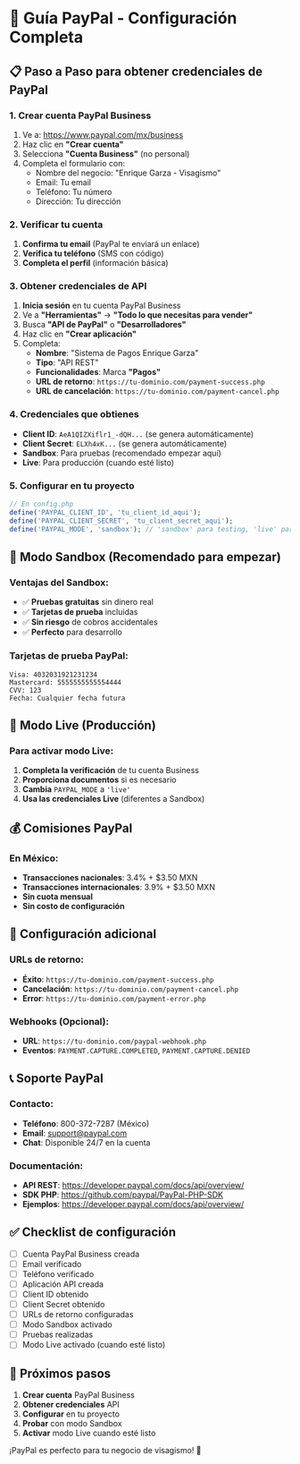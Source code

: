 # 🚀 Guía PayPal - Configuración Completa

## 📋 **Paso a Paso para obtener credenciales de PayPal**

### **1. Crear cuenta PayPal Business**
1. Ve a: https://www.paypal.com/mx/business
2. Haz clic en **"Crear cuenta"**
3. Selecciona **"Cuenta Business"** (no personal)
4. Completa el formulario con:
   - Nombre del negocio: "Enrique Garza - Visagismo"
   - Email: Tu email
   - Teléfono: Tu número
   - Dirección: Tu dirección

### **2. Verificar tu cuenta**
1. **Confirma tu email** (PayPal te enviará un enlace)
2. **Verifica tu teléfono** (SMS con código)
3. **Completa el perfil** (información básica)

### **3. Obtener credenciales de API**
1. **Inicia sesión** en tu cuenta PayPal Business
2. Ve a **"Herramientas"** → **"Todo lo que necesitas para vender"**
3. Busca **"API de PayPal"** o **"Desarrolladores"**
4. Haz clic en **"Crear aplicación"**
5. Completa:
   - **Nombre**: "Sistema de Pagos Enrique Garza"
   - **Tipo**: "API REST"
   - **Funcionalidades**: Marca **"Pagos"**
   - **URL de retorno**: `https://tu-dominio.com/payment-success.php`
   - **URL de cancelación**: `https://tu-dominio.com/payment-cancel.php`

### **4. Credenciales que obtienes**
- **Client ID**: `AeA1QIZXiflr1_-dQH...` (se genera automáticamente)
- **Client Secret**: `ELXh4xK...` (se genera automáticamente)
- **Sandbox**: Para pruebas (recomendado empezar aquí)
- **Live**: Para producción (cuando esté listo)

### **5. Configurar en tu proyecto**
```php
// En config.php
define('PAYPAL_CLIENT_ID', 'tu_client_id_aqui');
define('PAYPAL_CLIENT_SECRET', 'tu_client_secret_aqui');
define('PAYPAL_MODE', 'sandbox'); // 'sandbox' para testing, 'live' para producción
```

## 🧪 **Modo Sandbox (Recomendado para empezar)**

### **Ventajas del Sandbox:**
- ✅ **Pruebas gratuitas** sin dinero real
- ✅ **Tarjetas de prueba** incluidas
- ✅ **Sin riesgo** de cobros accidentales
- ✅ **Perfecto** para desarrollo

### **Tarjetas de prueba PayPal:**
```
Visa: 4032031921231234
Mastercard: 5555555555554444
CVV: 123
Fecha: Cualquier fecha futura
```

## 🚀 **Modo Live (Producción)**

### **Para activar modo Live:**
1. **Completa la verificación** de tu cuenta Business
2. **Proporciona documentos** si es necesario
3. **Cambia** `PAYPAL_MODE` a `'live'`
4. **Usa las credenciales Live** (diferentes a Sandbox)

## 💰 **Comisiones PayPal**

### **En México:**
- **Transacciones nacionales**: 3.4% + $3.50 MXN
- **Transacciones internacionales**: 3.9% + $3.50 MXN
- **Sin cuota mensual**
- **Sin costo de configuración**

## 🔧 **Configuración adicional**

### **URLs de retorno:**
- **Éxito**: `https://tu-dominio.com/payment-success.php`
- **Cancelación**: `https://tu-dominio.com/payment-cancel.php`
- **Error**: `https://tu-dominio.com/payment-error.php`

### **Webhooks (Opcional):**
- **URL**: `https://tu-dominio.com/paypal-webhook.php`
- **Eventos**: `PAYMENT.CAPTURE.COMPLETED`, `PAYMENT.CAPTURE.DENIED`

## 📞 **Soporte PayPal**

### **Contacto:**
- **Teléfono**: 800-372-7287 (México)
- **Email**: support@paypal.com
- **Chat**: Disponible 24/7 en la cuenta

### **Documentación:**
- **API REST**: https://developer.paypal.com/docs/api/overview/
- **SDK PHP**: https://github.com/paypal/PayPal-PHP-SDK
- **Ejemplos**: https://developer.paypal.com/docs/api/overview/

## ✅ **Checklist de configuración**

- [ ] Cuenta PayPal Business creada
- [ ] Email verificado
- [ ] Teléfono verificado
- [ ] Aplicación API creada
- [ ] Client ID obtenido
- [ ] Client Secret obtenido
- [ ] URLs de retorno configuradas
- [ ] Modo Sandbox activado
- [ ] Pruebas realizadas
- [ ] Modo Live activado (cuando esté listo)

## 🎯 **Próximos pasos**

1. **Crear cuenta** PayPal Business
2. **Obtener credenciales** API
3. **Configurar** en tu proyecto
4. **Probar** con modo Sandbox
5. **Activar** modo Live cuando esté listo

¡PayPal es perfecto para tu negocio de visagismo! 🚀
